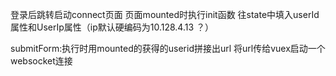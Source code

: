 登录后跳转启动connect页面
页面mounted时执行init函数
往state中填入userId属性和UserIp属性（ip默认硬编码为10.128.4.13 ？）

submitForm:执行时用mounted的获得的userid拼接出url
将url传给vuex启动一个websocket连接
